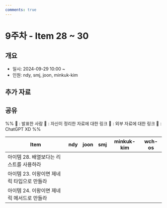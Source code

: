 ```yaml
---
comments: true
---
```

# 9주차 - Item 28 ~ 30

## 개요

- 일시: 2024-09-29 10:00 ~ 
- 인원: ndy, smj, joon, minkuk-kim

## 추가 자료

## 공유
%% 
📢 : 발표한 사람
📄 : 자신이 정리한 자료에 대한 링크
🔗 : 외부 자료에 대한 링크
🤖 : ChatGPT XD
%%

| Item                                | ndy                                | joon                                                                                                                | smj                                              | minkuk-kim | wch-os                                                                       |
| ----------------------------------- | ---------------------------------- | ------------------------------------------------------------------------------------------------------------------- | ------------------------------------------------ | ---------- | ---------------------------------------------------------------------------- |
| 아이템 28. 배열보다는 리스트를 사용하라   | || ||
| 아이템 23. 이왕이면 제네릭 타입으로 만들라 | || ||
| 아이템 24. 이왕이면 제네릭 메서드로 만들라    | || ||
